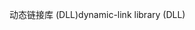 <span data-ttu-id="96fd9-101">动态链接库 (DLL)</span><span class="sxs-lookup"><span data-stu-id="96fd9-101">dynamic-link library (DLL)</span></span>